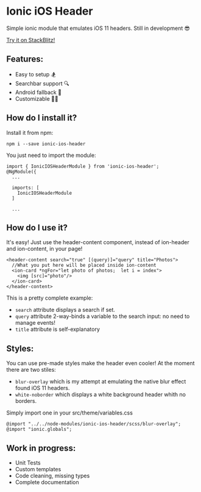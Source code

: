 # Ionic iOS Header

Simple ionic module that emulates iOS 11 headers.
Still in development 😎

[Try it on StackBlitz!](https://stackblitz.com/edit/ionic-ios-header)

## Features:
* Easy to setup 🏂
* Searchbar support 🔍
* Android fallback 🤖
* Customizable 👨‍🎨️

## How do I install it?
Install it from npm:
```
npm i --save ionic-ios-header
```
You just need to import the module:
```
import { IonicIOSHeaderModule } from 'ionic-ios-header';
@NgModule({
  ...

  imports: [
    IonicIOSHeaderModule
  ]

  ...
```

## How do I use it?
It's easy! Just use the header-content component, instead of ion-header and ion-content, in your page!
```
<header-content search="true" [(query)]="query" title="Photos">
  //What you put here will be placed inside ion-content
  <ion-card *ngFor="let photo of photos;  let i = index">
    <img [src]="photo"/>
  </ion-card>
</header-content>
```
This is a pretty complete example:
* ```search``` attribute displays a search if set.
* ```query``` attribute 2-way-binds a variable to the search input: no need to manage events!
* ```title``` attribute is self-explanatory

## Styles:
You can use pre-made styles make the header even cooler!
At the moment there are two stiles:
* ```blur-overlay``` which is my attempt at emulating the native blur effect found iOS 11 headers.
* ```white-noborder``` which displays a white background header whith no borders.

Simply import one in your src/theme/variables.css
```
@import "../../node-modules/ionic-ios-header/scss/blur-overlay";
@import "ionic.globals";
```



## Work in progress:
* Unit Tests
* Custom templates
* Code cleaning, missing types
* Complete documentation
